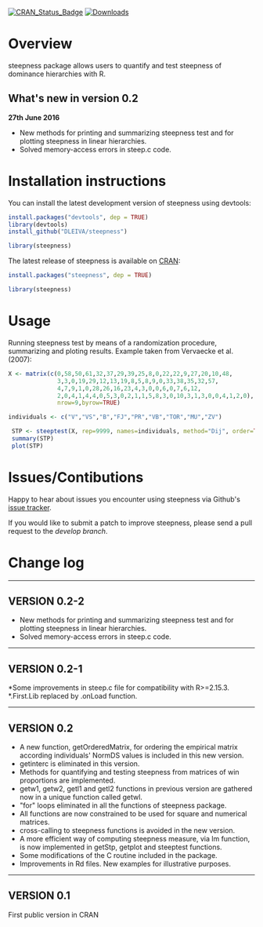 [![CRAN\_Status\_Badge](http://www.r-pkg.org/badges/version/steepness)](http://cran.r-project.org/web/packages/steepness)
[![Downloads](http://cranlogs.r-pkg.org/badges/steepness)](http://cran.rstudio.com/package=steepness)

Overview
========
steepness package allows users to quantify and test steepness of dominance hierarchies with R.

What's new in version 0.2
-------------------------
**27th June 2016**

* New methods for printing and summarizing steepness test and for plotting steepness in linear hierarchies.
* Solved memory-access errors in steep.c code.

Installation instructions
=========================
You can install the latest development version of steepness using devtools:

```R
install.packages("devtools", dep = TRUE)
library(devtools)
install_github("DLEIVA/steepness")

library(steepness)
```


The latest release of steepness is available on [CRAN](http://cran.r-project.org/web/packages/steepness/):

```R
install.packages("steepness", dep = TRUE)

library(steepness)
```

Usage
=====

Running steepness test by means of a randomization procedure, summarizing and ploting results. Example taken from Vervaecke et al. (2007):

```R
X <- matrix(c(0,58,50,61,32,37,29,39,25,8,0,22,22,9,27,20,10,48,
              3,3,0,19,29,12,13,19,8,5,8,9,0,33,38,35,32,57,
              4,7,9,1,0,28,26,16,23,4,3,0,0,6,0,7,6,12,
              2,0,4,1,4,4,0,5,3,0,2,1,1,5,8,3,0,10,3,1,3,0,0,4,1,2,0),
              nrow=9,byrow=TRUE)

individuals <- c("V","VS","B","FJ","PR","VB","TOR","MU","ZV")

 STP <- steeptest(X, rep=9999, names=individuals, method="Dij", order=TRUE)
 summary(STP)
 plot(STP)
```


Issues/Contibutions
===================
Happy to hear about issues you encounter using steepness via Github's [issue tracker](https://github.com/DLEIVA/steepness/issues/new).

If you would like to submit a patch to improve steepness, please send a pull request to the *develop branch*.

Change log
===================

-------------
VERSION 0.2-2
-------------
* New methods for printing and summarizing steepness test and for plotting steepness in linear hierarchies.
* Solved memory-access errors in steep.c code.

-------------
VERSION 0.2-1
-------------
*Some improvements in steep.c file for compatibility with R>=2.15.3.
*.First.Lib replaced by .onLoad function.

-----------
VERSION 0.2
-----------

* A new function, getOrderedMatrix, for ordering the empirical matrix according individuals' NormDS values is included in this new version.
* getinterc is eliminated in this version.
* Methods for quantifying and testing steepness from matrices of win proportions are implemented.
* getw1, getw2, getl1 and getl2 functions in previous version are gathered now in a unique function called getwl.
* "for" loops eliminated in all the functions of steepness package.
* All functions are now constrained to be used for square and numerical matrices.
* cross-calling to steepness functions is avoided in the new version.
* A more efficient way of computing steepness measure, via lm function, is now implemented in getStp, getplot and steeptest functions. 
* Some modifications of the C routine included in the package.
* Improvements in Rd files. New examples for illustrative purposes.

-----------
VERSION 0.1
-----------

First public version in CRAN
